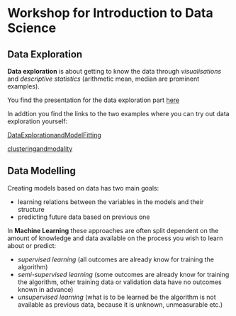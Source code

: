 # Workshop for Introduction to Data Science

## Data Exploration

**Data exploration** is about getting to know the data through *visualisations* and *descriptive statistics* (arithmetic mean, median are prominent examples). 

You find the presentation for the data exploration part [here](https://github.com/alexposekany/workshopdatascienceintro/blob/main/DataVisualisationExploration_workshop_short.pdf)

In addtion you find the links to the two examples where you can try out data exploration yourself: 

[DataExplorationandModelFitting](https://wilhelmofconfusion.shinyapps.io/DataExplorationandModelFitting/)

[clusteringandmodality](https://wilhelmofconfusion.shinyapps.io/clusteringandmodality/)

## Data Modelling 

Creating models based on data has two main goals: 
- learning relations between the variables in the models and their structure
- predicting future data based on previous one

In **Machine Learning** these approaches are often split dependent on the amount of knowledge and data available on the process you wish to learn about or predict:
- *supervised learning* (all outcomes are already know for training the algorithm)
- *semi-supervised learning* (some outcomes are already know for training the algorithm, other training data or validation data have no outcomes known in advance)
- *unsupervised learning* (what is to be learned be the algorithm is not available as previous data, because it is unknown, unmeasurable etc.)



